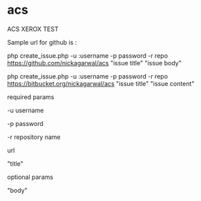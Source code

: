 acs
===

ACS XEROX TEST

Sample url for github is :

php create_issue.php -u :username -p password -r repo https://github.com/nickagarwal/acs "issue title" "issue body"


php create_issue.php -u :username -p password -r repo https://bitbucket.org/nickagarwal/acs "issue title" "issue content"


required params

-u username 

-p password

-r repository name 

url

"title"


optional params

"body"


